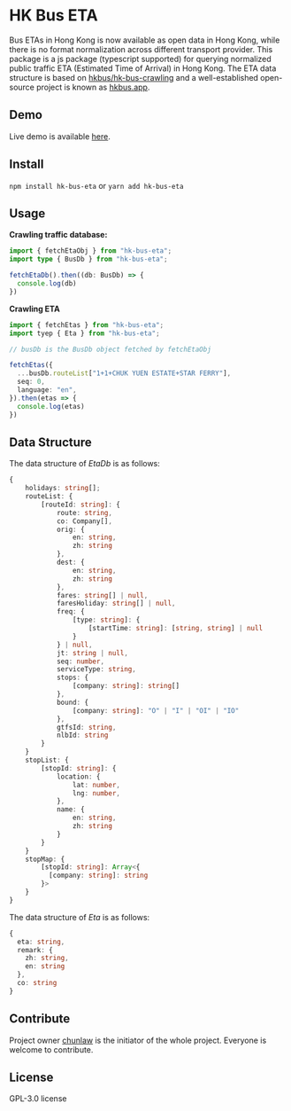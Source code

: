 # HK Bus ETA

Bus ETAs in Hong Kong is now available as open data in Hong Kong, while there is no format normalization across different transport provider.  This package is a js package (typescript supported) for querying normalized public traffic ETA (Estimated Time of Arrival) in Hong Kong. The ETA data structure is based on [hkbus/hk-bus-crawling](https://github.com/hkbus/hk-bus-crawling) and a well-established open-source project is known as [hkbus.app](https://hkbus.app/).

## Demo

Live demo is available [here](https://hk-bus-eta.chunlaw.io/).

## Install

`npm install hk-bus-eta`
or 
`yarn add hk-bus-eta`


## Usage

__Crawling traffic database:__
```ts
import { fetchEtaObj } from "hk-bus-eta";
import type { BusDb } from "hk-bus-eta";

fetchEtaDb().then((db: BusDb) => {
  console.log(db)
})
```

__Crawling ETA__
```ts
import { fetchEtas } from "hk-bus-eta";
import tyep { Eta } from "hk-bus-eta";

// busDb is the BusDb object fetched by fetchEtaObj

fetchEtas({
  ...busDb.routeList["1+1+CHUK YUEN ESTATE+STAR FERRY"],
  seq: 0,
  language: "en",
}).then(etas => {
  console.log(etas)
})
```

## Data Structure
The data structure of _EtaDb_ is as follows:
```ts
{
    holidays: string[];
    routeList: {
        [routeId: string]: {
            route: string,
            co: Company[],
            orig: {
                en: string,
                zh: string
            },
            dest: {
                en: string,
                zh: string
            },
            fares: string[] | null,
            faresHoliday: string[] | null,
            freq: {
                [type: string]: {
                    [startTime: string]: [string, string] | null
                }
            } | null,
            jt: string | null,
            seq: number,
            serviceType: string,
            stops: {
                [company: string]: string[]
            },
            bound: {
                [company: string]: "O" | "I" | "OI" | "IO"
            },
            gtfsId: string,
            nlbId: string
        }
    }
    stopList: {
        [stopId: string]: {
            location: {
                lat: number,
                lng: number,
            },
            name: {
                en: string,
                zh: string
            }
        }
    }
    stopMap: {
        [stopId: string]: Array<{
          [company: string]: string  
        }>
    }
}
```

The data structure of _Eta_ is as follows:
```ts
{
  eta: string,
  remark: {
    zh: string,
    en: string
  },
  co: string
}
```

## Contribute
Project owner [chunlaw](https://github.com/chunlaw) is the initiator of the whole project. Everyone is welcome to contribute. 

## License

GPL-3.0 license
